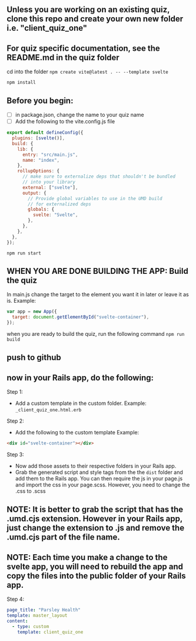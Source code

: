 ## Unless you are working on an existing quiz, clone this repo and create your own new folder i.e. "client_quiz_one"

## For quiz specific documentation, see the README.md in the quiz folder

cd into the folder
`npm create vite@latest . -- --template svelte`

`npm install`

## Before you begin:

- [ ] in package.json, change the name to your quiz name
- [ ] Add the following to the vite.config.js file

```js
export default defineConfig({
  plugins: [svelte()],
  build: {
    lib: {
      entry: "src/main.js",
      name: "index",
    },
    rollupOptions: {
      // make sure to externalize deps that shouldn't be bundled
      // into your library
      external: ["svelte"],
      output: {
        // Provide global variables to use in the UMD build
        // for externalized deps
        globals: {
          svelte: "Svelte",
        },
      },
    },
  },
});
```

`npm run start`

## WHEN YOU ARE DONE BUILDING THE APP: Build the quiz

In main.js change the target to the element you want it in later or leave it as is. Example:

```js
var app = new App({
  target: document.getElementById("svelte-container"),
});
```

when you are ready to build the quiz, run the following command
`npm run build`

## push to github

## now in your Rails app, do the following:

Step 1:

- Add a custom template in the custom folder. Example:
  `_client_quiz_one.html.erb`

Step 2:

- Add the following to the custom template
  Example:

```html
<div id="svelte-container"></div>
```

Step 3:

- Now add those assets to their respective folders in your Rails app.
- Grab the generated script and style tags from the the `dist` folder and add them to the Rails app. You can then require the js in your page.js and import the css in your page.scss. However, you need to change the .css to .scss

## NOTE: It is better to grab the script that has the .umd.cjs extension. However in your Rails app, just change the extension to .js and remove the .umd.cjs part of the file name.

## NOTE: Each time you make a change to the svelte app, you will need to rebuild the app and copy the files into the public folder of your Rails app.

Step 4:

```yaml
page_title: "Parsley Health"
template: master_layout
content:
  - type: custom
    template: client_quiz_one
```
